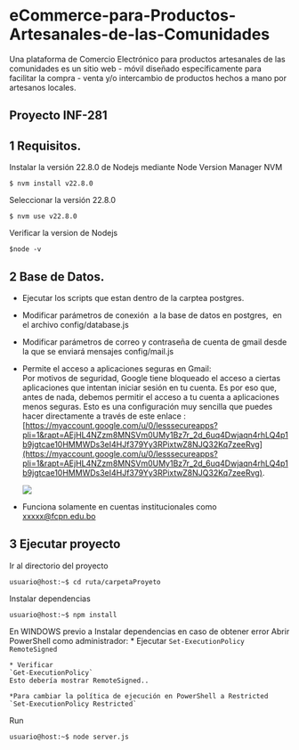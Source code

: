 # eCommerce-para-Productos-Artesanales-de-las-Comunidades
Una plataforma de Comercio Electrónico para productos artesanales de las comunidades es un sitio web - móvil diseñado específicamente para facilitar la compra - venta y/o intercambio de productos hechos a mano por artesanos locales. 

## Proyecto INF-281

## 1 Requisitos.

Instalar la versión 22.8.0 de Nodejs mediante Node Version Manager NVM

```plaintext
$ nvm install v22.8.0
```

Seleccionar la versión 22.8.0

```plaintext
$ nvm use v22.8.0
```

Verificar la version de Nodejs

```plaintext
$node -v
```

## 2 Base de Datos.

*   Ejecutar los scripts que estan dentro de la carptea postgres.
*   Modificar parámetros de conexión  a la base de datos en postgres,  en el archivo config/database.js
*   Modificar parámetros de correo y contraseña de cuenta de gmail desde la que se enviará mensajes config/mail.js
*   Permite el acceso a aplicaciones seguras en Gmail:  
    Por motivos de seguridad, Google tiene bloqueado el acceso a ciertas aplicaciones que intentan iniciar sesión en tu cuenta. Es por eso que, antes de nada, debemos permitir el acceso a tu cuenta a aplicaciones menos seguras. Esto es una configuración muy sencilla que puedes hacer directamente a través de este enlace : [https://myaccount.google.com/u/0/lesssecureapps?pli=1&rapt=AEjHL4NZzm8MNSVm0UMy1Bz7r_2d_6uq4Dwjaqn4rhLQ4p1b9jgtcae10HMMWDs3eI4HJf379Yy3RPixtwZ8NJQ32Kq7zeeRvg](https://myaccount.google.com/u/0/lesssecureapps?pli=1&rapt=AEjHL4NZzm8MNSVm0UMy1Bz7r_2d_6uq4Dwjaqn4rhLQ4p1b9jgtcae10HMMWDs3eI4HJf379Yy3RPixtwZ8NJQ32Kq7zeeRvg).
    
    ![](https://33333.cdn.cke-cs.com/kSW7V9NHUXugvhoQeFaf/images/01a74c9458d9988de468b4137935663d2efbe63bfb04d233.png)
*   Funciona solamente en cuentas institucionales como xxxxx@fcpn.edu.bo    

## 3 Ejecutar proyecto

Ir al directorio del proyecto

```plaintext
usuario@host:~$ cd ruta/carpetaProyeto
```

Instalar dependencias

```plaintext
usuario@host:~$ npm install
```
En WINDOWS previo a Instalar dependencias en caso de obtener error
Abrir PowerShell como administrador:
    * Ejecutar
    `Set-ExecutionPolicy RemoteSigned`

    * Verificar
    `Get-ExecutionPolicy`
    Esto debería mostrar RemoteSigned..

    *Para cambiar la política de ejecución en PowerShell a Restricted
    `Set-ExecutionPolicy Restricted`

Run

```plaintext
usuario@host:~$ node server.js 
```

